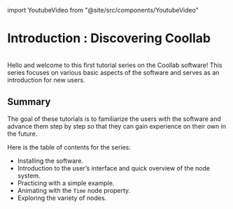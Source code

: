 import YoutubeVideo from "@site/src/components/YoutubeVideo"

# Introduction : Discovering Coollab

<YoutubeVideo id="swMZGsGje4E "/>
<br/>
Hello and welcome to this first tutorial series on the Coollab software!
This series focuses on various basic aspects of the software and serves as an introduction for new users.

## Summary

The goal of these tutorials is to familiarize the users with the software and advance them step by step so that they can gain experience on their own in the future.

Here is the table of contents for the series:

- Installing the software. 
- Introduction to the user’s interface and quick overview of the node system.
- Practicing with a simple example.
- Animating with the `Time` node property.
- Exploring the variety of nodes.